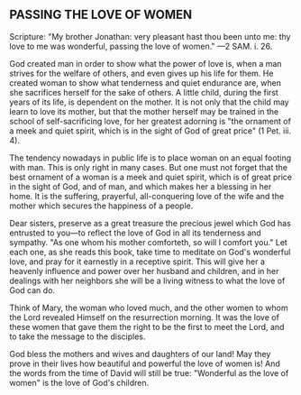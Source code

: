 ## PASSING THE LOVE OF WOMEN ##

Scripture: "My brother Jonathan: very pleasant hast thou been unto me: thy love to me was wonderful, passing the love of women." —2 SAM. i. 26.



God created man in order to show what the power of love is, when a man strives for the welfare of others, and even gives up his life for them. He created woman to show what tenderness and quiet endurance are, when she sacrifices herself for the sake of others. A little child, during the first years of its life, is dependent on the mother. It is not only that the child may learn to love its mother, but that the mother herself may be trained in the school of self-sacrificing love, for her greatest adorning is "the ornament of a meek and quiet spirit, which is in the sight of God of great price" (1 Pet. iii. 4).



The tendency nowadays in public life is to place woman on an equal footing with man. This is only right in many cases. But one must not forget that the best ornament of a woman is a meek and quiet spirit, which is of great price in the sight of God, and of man, and which makes her a blessing in her home. It is the suffering, prayerful, all-conquering love of the wife and the mother which secures the happiness of a people.



Dear sisters, preserve as a great treasure the precious jewel which God has entrusted to you—to reflect the love of God in all its tenderness and sympathy. "As one whom his mother comforteth, so will I comfort you." Let each one, as she reads this book, take time to meditate on God's wonderful love, and pray for it earnestly in a receptive spirit. This will give her a heavenly influence and power over her husband and children, and in her dealings with her neighbors she will be a living witness to what the love of God can do.



Think of Mary, the woman who loved much, and the other women to whom the Lord revealed Himself on the resurrection morning. It was the love of these women that gave them the right to be the first to meet the Lord, and to take the message to the disciples.



God bless the mothers and wives and daughters of our land! May they prove in their lives how beautiful and powerful the love of women is! And the words from the time of David will still be true: "Wonderful as the love of women" is the love of God's children.

